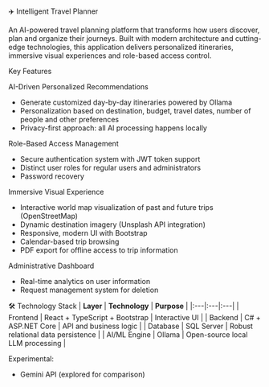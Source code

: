 ✈️ Intelligent Travel Planner

An AI-powered travel planning platform that transforms how users discover, plan and organize their journeys. Built with modern architecture and cutting-edge technologies, this application delivers personalized itineraries, immersive visual experiences and role-based access control.

Key Features

AI-Driven Personalized Recommendations
- Generate customized day-by-day itineraries powered by Ollama
- Personalization based on destination, budget, travel dates, number of people and other preferences
- Privacy-first approach: all AI processing happens locally

Role-Based Access Management
- Secure authentication system with JWT token support
- Distinct user roles for regular users and administrators
- Password recovery

Immersive Visual Experience
- Interactive world map visualization of past and future trips (OpenStreetMap)
- Dynamic destination imagery (Unsplash API integration)
- Responsive, modern UI with Bootstrap
- Calendar-based trip browsing
- PDF export for offline access to trip information

Administrative Dashboard
- Real-time analytics on user information
- Request management system for deletion

🛠️ Technology Stack
| **Layer** | **Technology** | **Purpose** |
|:---|:---|:---|
| Frontend | React + TypeScript + Bootstrap | Interactive UI |
| Backend | C# + ASP.NET Core | API and business logic |
| Database | SQL Server | Robust relational data persistence |
| AI/ML Engine | Ollama | Open-source local LLM processing |

Experimental:
- Gemini API (explored for comparison)
